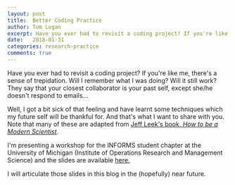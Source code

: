 ```yaml
---
layout: post
title:  Better Coding Practice
author: Tom Logan
excerpt: Have you ever had to revisit a coding project? If you're like me, there's a sense of trepidation. Will I remember what I was doing? Will it still work?  Here are some techniques that may make you a happier and more efficient researcher.
date:   2018-01-31
categories: research-practice
comments: true
---
```


Have you ever had to revisit a coding project? If you're like me, there's a sense of trepidation. Will I remember what I was doing? Will it still work?  
They say that your closest collaborator is your past self, except she/he doesn't respond to emails...

Well, I got a bit sick of that feeling and have learnt some techniques which my future self will be thankful for. And that's what I want to share with you. Note that many of these are adapted from [Jeff Leek's book, *How to be a Modern Scientist*](http://jtleek.com/book/).  

I'm presenting a workshop for the INFORMS student chapter at the University of Michigan (Institute of Operations Research and Management Science) and the slides are available [here.](/post_assets\informs_better-coding-practices.pdf)

I will articulate those slides in this blog in the (hopefully) near future.
